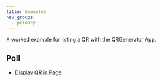 ```yaml
---
title: Examples
nav_groups:
  - primary
---
```


A worked example for listing a QR with the QRGenerator App.


## Poll

- [Display QR in Page](/addons/qr/examples/qr)



